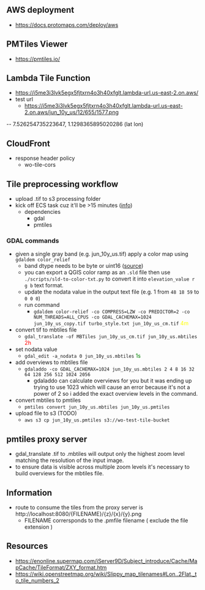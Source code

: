 ## AWS deployment
- https://docs.protomaps.com/deploy/aws

## PMTiles Viewer
- https://pmtiles.io/

## Lambda Tile Function 
- https://i5me3i3lvk5egx5fjtxrn4o3h40xfglt.lambda-url.us-east-2.on.aws/
- test url
    - https://i5me3i3lvk5egx5fjtxrn4o3h40xfglt.lambda-url.us-east-2.on.aws/jun_10y_us/12/655/1577.png

-- 7.526254735223647, 1.1298365895020286  (lat lon)

## CloudFront 
- response header policy 
    - wo-tile-cors

## Tile preprocessing workflow 
- upload .tif to s3 processing folder
- kick off ECS task cuz it'll be >15 minutes ([info](https://stackoverflow.com/questions/72059214/alternative-to-lambda-for-serverless-long-running-tasks))
    - dependencies
        - gdal
        - pmtiles 
### GDAL commands
- given a single gray band (e.g. jun_10y_us.tif) apply a color map using `gdaldem color_relief`
  - band dtype needs to be byte or uint16 ([source](https://gis.stackexchange.com/questions/104196/how-to-add-a-color-table-to-a-one-band-tiff-using-gdal#:~:text=your%20gdalinfo%20outputs%20inform%20you%20that%20your%20original%20file%20is%20in%20Float%2C%20while%20the%20use%20of%20color%20tables%20requires%20Byte%20or%20UInt16.))
  - you can export a QGIS color ramp as an `.sld` file then use `./scripts/sld-to-color-txt.py` to convert it into `elevation_value r g b` text format.
  - update the nodata value in the output text file (e.g. 1 from `48 18 59` to `0 0 0`)
  - run command
    - `gdaldem color-relief -co COMPRESS=LZW -co PREDICTOR=2 -co NUM_THREADS=ALL_CPUS -co GDAL_CACHEMAX=1024 jun_10y_us_copy.tif turbo_style.txt jun_10y_us_cm.tif` <span style="color:yellow">4m</span>
- convert tif to mbtiles file 
    - `gdal_translate -of MBTiles jun_10y_us_cm.tif jun_10y_us.mbtiles` <span style="color:red">2h</span>
- set nodata value
    - `gdal_edit -a_nodata 0 jun_10y_us.mbtiles` <span style="color:green">1s</span>
- add overviews to mbtiles file 
    - `gdaladdo -co GDAL_CACHEMAX=1024 jun_10y_us.mbtiles 2 4 8 16 32 64 128 256 512 1024 2056`
        - gdaladdo can calculate overviews for you but it was ending up trying to use 1023 which will cause an error because it's not a power of 2 so i added the exact overview levels in the command.
- convert mbtiles to pmtiles
    - `pmtiles convert jun_10y_us.mbtiles jun_10y_us.pmtiles`
- upload file to s3 (TODO)
    - `aws s3 cp jun_10y_us.pmtiles s3://wo-test-tile-bucket`

## pmtiles proxy server
- gdal_translate .tif to .mbtiles will output only the highest zoom level matching the resolution of the input image. 
- to ensure data is visible across multiple zoom levels it's necessary to build overviews for the mbtiles file.

## Information
- route to consume the tiles from the proxy server is http://localhost:8080/{FILENAME}/{z}/{x}/{y}.png
    - FILENAME corrersponds to the .pmfile filename ( exclude the file extension )

## Resources 
- https://enonline.supermap.com/iServer9D/Subject_introduce/Cache/MapCache/TileFormat/ZXY_format.htm
- https://wiki.openstreetmap.org/wiki/Slippy_map_tilenames#Lon..2Flat._to_tile_numbers_2
